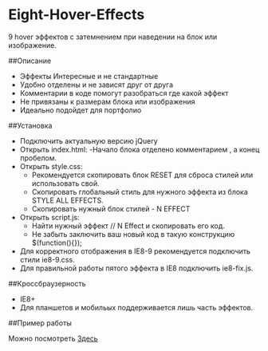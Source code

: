 Eight-Hover-Effects
===================

9 hover эффектов с затемнением при наведении на блок или изображение.

##Описание
 - Эффекты Интересные и не стандартные
 - Удобно отделены и не зависят друг от друга
 - Комментарии в коде помогут разобраться где какой эффект
 - Не привязаны к размерам блока или изображения
 - Идеально подойдет для портфолио

##Установка

 - Подключить актуальную версию jQuery
 - Открыть index.html:
	-Начало блока отделено комментарием  <!--N Effect-->, а конец пробелом.
 - Открыть style.css:
	- Рекомендуется скопировать блок RESET для сброса стилей или использовать свой.
	- Скопировать глобальный стиль для нужного эффекта из блока STYLE ALL EFFECTS.
	- Скопировать нужный блок стилей - N EFFECT 
 - Открыть script.js:
	- Найти нужный эффект // N Effect и скопировать его код.
	- Не забыть заключить ваш новый код в такую конструкцию $(function(){});
 - Для корректного отображения в IE8-9 рекомендуется подключить стили ie8-9.css.
 - Для правильной работы пятого эффекта в IE8 подключить ie8-fix.js.
 
##Кроссбраузерность

 - IE8+
 - Для планшетов и мобильых поддерживается лишь часть эффектов.

##Пример работы

Можно посмотреть <a href="http://example.web-ulyanov.ru/frontend/Eight-Hover-Effects/">Здесь</a>

